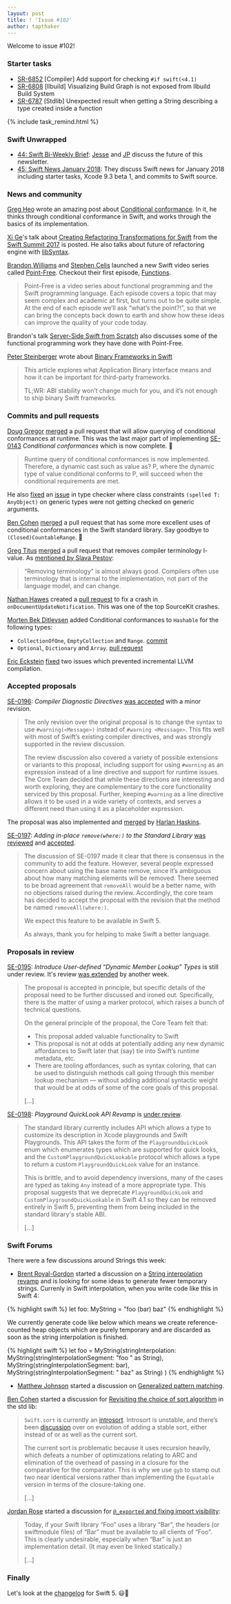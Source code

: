 ```yaml
---
layout: post
title: ! 'Issue #102'
author: tapthaker
---
```


Welcome to issue #102!

<!--excerpt-->

### Starter tasks

- [SR-6852](https://bugs.swift.org/browse/SR-6852) [Compiler] Add support for checking `#if swift(<4.1)`
- [SR-6808](https://bugs.swift.org/browse/SR-6808) [llbuild] Visualizing Build Graph is not exposed from llbuild Build System
- [SR-6787](https://bugs.swift.org/browse/SR-6787) [Stdlib] Unexpected result when getting a String describing a type created inside a function

{% include task_remind.html %}

### Swift Unwrapped

- [44: Swift Bi-Weekly Brief](https://spec.fm/podcasts/swift-unwrapped/108765): [Jesse](https://twitter.com/jesse_squires) and [JP](https://twitter.com/simjp) discuss the future of this newsletter.
- [45: Swift News January 2018](https://spec.fm/podcasts/swift-unwrapped/108885): They discuss Swift news for January 2018 including starter tasks, Xcode 9.3 beta 1, and commits to Swift source.

### News and community

[Greg Heo](https://twitter.com/gregheo) wrote an amazing post about [Conditional conformance](https://swiftunboxed.com/lang/conditional-conformance/). In it, he thinks through conditional conformance in Swift, and works through the basics of its implementation.

[Xi Ge](https://github.com/nkcsgexi)'s talk about [Creating Refactoring Transformations for Swift](https://www.skilled.io/u/swiftsummit/creating-refactoring-transformations-for-swift) from the [Swift Summit 2017](https://www.swiftsummit.com/) is posted. He also talks about future of refactoring engine with [libSyntax](https://github.com/apple/swift/blob/master/lib/Syntax/README.md).

[Brandon Williams](http://www.fewbutripe.com/about/) and [Stephen Celis](http://www.stephencelis.com/) launched a new Swift video series called [Point-Free](https://www.pointfree.co/). Checkout their first episode, [Functions](https://www.pointfree.co/episodes/ep1-functions).
> Point-Free is a video series about functional programming and the Swift programming language. Each episode covers a topic that may seem complex and academic at first, but turns out to be quite simple. At the end of each episode we’ll ask “what’s the point?!”, so that we can bring the concepts back down to earth and show how these ideas can improve the quality of your code today.

Brandon's talk [Server-Side Swift from Scratch](https://www.skilled.io/u/swiftsummit/server-side-swift-from-scratch) also discusses some of the functional programming work they have done with Point-Free.

[Peter Steinberger](https://twitter.com/steipete) wrote about [Binary Frameworks in Swift](https://pspdfkit.com/blog/2018/binary-frameworks-swift/)
> This article explores what Application Binary Interface means and how it can be important for third-party frameworks.
>
> TL;WR: ABI stability won’t change much for you, and it’s not enough to ship binary Swift frameworks.

### Commits and pull requests

[Doug Gregor](https://github.com/DougGregor) [merged](https://github.com/apple/swift/pull/14368) a pull request that will allow querying of conditional conformances at runtime. This was the last major part of implementing [SE-0143](https://github.com/apple/swift-evolution/blob/master/proposals/0143-conditional-conformances.md) *Conditional conformances* which is now complete. 🎉

> Runtime query of conditional conformances is now implemented. Therefore, a dynamic cast such as value as? P, where the dynamic type of value conditional conforms to P, will succeed when the conditional requirements are met.

He also [fixed](https://github.com/apple/swift/pull/14174) an [issue](https://bugs.swift.org/browse/SR-6841) in type checker where class constraints `(spelled T: AnyObject)` on generic types were not getting checked on generic arguments.

[Ben Cohen](https://github.com/airspeedswift) [merged](https://github.com/apple/swift/pull/13342) a pull request that has some more excellent uses of conditional conformances in the Swift standard library. Say goodbye to `(Closed)CountableRange`. 👋

[Greg Titus](https://github.com/gregomni) [merged](https://github.com/apple/swift/pull/14227) a pull request that removes compiler terminology l-value. As [mentioned by Slava Pestov](https://twitter.com/slava_pestov/status/957720067822706688):

> “Removing terminology” is almost always good. Compilers often use terminology that is internal to the implementation, not part of the language model, and can change.

[Nathan Hawes](https://github.com/nathawes) created a [pull request](https://github.com/apple/swift/pull/14353) to fix a crash in `onDocumentUpdateNotification`. This was one of the top SourceKit crashes.

[Morten Bek Ditlevsen](https://github.com/mortenbekditlevsen) added Conditional conformances to `Hashable` for the following types:
- `CollectionOfOne`, `EmptyCollection` and `Range`. [commit](https://github.com/apple/swift/commit/618df4aeac766fcb8069e90a44b867969a1bc47d)
- `Optional`, `Dictionary` and `Array`. [pull request](https://github.com/apple/swift/pull/14247)

[Eric Eckstein](https://github.com/eeckstein) [fixed](https://github.com/apple/swift/pull/14338) two issues which prevented incremental LLVM compilation.

### Accepted proposals

[SE-0196](https://github.com/apple/swift-evolution/blob/master/proposals/0196-diagnostic-directives.md): *Compiler Diagnostic Directives* [was accepted](https://forums.swift.org/t/se-0196-compiler-diagnostic-directives/8734/47) with a minor revision.

> The only revision over the original proposal is to change the syntax to use `#warning(<Message>)` instead of `#warning <Messsage>`. This fits well with most of Swift’s existing compiler directives, and was strongly supported in the review discussion.
>
> The review discussion also covered a variety of possible extensions or variants to this proposal, including support for using `#warning` as an expression instead of a line directive and support for runtime issues. The Core Team decided that while these directions are interesting and worth exploring, they are complementary to the core functionality serviced by this proposal. Further, keeping `#warning` as a line directive allows it to be used in a wide variety of contexts, and serves a different need than using it as a placeholder expression.

The proposal was also implemented and [merged](https://github.com/apple/swift/pull/14048) by [Harlan Haskins](https://github.com/harlanhaskins).

[SE-0197](https://forums.swift.org/t/se-0197-add-in-place-remove-where/8872): *Adding in-place `remove(where:)` to the Standard Library* [was reviewed](https://forums.swift.org/t/se-0197-add-in-place-remove-where/8872) and [accepted](https://forums.swift.org/t/accepted-with-revision-se-0197-add-in-place-remove-where/9459).

> The discussion of SE-0197 made it clear that there is consensus in the community to add the feature. However, several people expressed concern about using the base name remove, since it’s ambiguous about how many matching elements will be removed. There seemed to be broad agreement that `removeAll` would be a better name, with no objections raised during the review. Accordingly, the core team has decided to accept the proposal with the revision that the method be named `removeAll(where:)`.
>
> We expect this feature to be available in Swift 5.
>
> As always, thank you for helping to make Swift a better language.

### Proposals in review

[SE-0195](https://github.com/apple/swift-evolution/blob/master/proposals/0195-dynamic-member-lookup.md): *Introduce User-defined “Dynamic Member Lookup” Types* is still under review. It's review [was extended](https://forums.swift.org/t/se-0195-introduce-user-defined-dynamic-member-lookup-types/8658/126) by another week.

> The proposal is accepted in principle, but specific details of the proposal need to be further discussed and ironed out. Specifically, there is the matter of using a marker protocol, which raises a bunch of technical questions.
>
> On the general principle of the proposal, the Core Team felt that:
>
> - This proposal added valuable functionality to Swift
> - This proposal is not at odds at potentially adding any new dynamic affordances to Swift later that (say) tie into Swift’s runtime metadata, etc.
> - There are tooling affordances, such as syntax coloring, that can be used to distinguish methods call going through this member lookup mechanism — without adding additional syntactic weight that would be at odds of some of the core goals of this proposal.
>
> [...]

[SE-0198](https://github.com/apple/swift-evolution/blob/master/proposals/0198-playground-quicklook-api-revamp.md): *Playground QuickLook API Revamp* is [under review](https://forums.swift.org/t/se-0198-playground-quicklook-api-revamp/9448).

> The standard library currently includes API which allows a type to customize its
description in Xcode playgrounds and Swift Playgrounds. This API takes the
form of the `PlaygroundQuickLook` enum which enumerates types which are
supported for quick looks, and the `CustomPlaygroundQuickLookable` protocol
which allows a type to return a custom `PlaygroundQuickLook` value for an
instance.
>
> This is brittle, and to avoid dependency inversions, many of the cases are typed
as taking `Any` instead of a more appropriate type. This proposal suggests that
we deprecate `PlaygroundQuickLook` and `CustomPlaygroundQuickLookable` in Swift
4.1 so they can be removed entirely in Swift 5, preventing them from being
included in the standard library's stable ABI.
>
> [...]

### Swift Forums

There were a few discussions around Strings this week:

- [Brent Royal-Gordon](https://github.com/brentdax) started a discussion on a [String interpolation revamp](https://forums.swift.org/t/string-interpolation-revamp/9302) and is looking for some ideas to generate fewer temporary strings. Currenly in Swift interpolation, when you write code like this in Swift 4:

{% highlight swift %}
let foo: MyString = "foo \(bar) baz"
{% endhighlight %}

We currently generate code like below which means we create reference-counted heap objects which are purely temporary and are discarded as soon as the string interpolation is finished.

{% highlight swift %}
let foo = MyString(stringInterpolation:
	MyString(stringInterpolationSegment: "foo " as String),
	MyString(stringInterpolationSegment: bar),
	MyString(stringInterpolationSegment: " baz" as String)
)
{% endhighlight %}

- [Matthew Johnson](https://github.com/anandabits) started a discussion on [Generalized pattern matching](https://forums.swift.org/t/generalized-pattern-matching/9191).

[Ben Cohen](https://github.com/airspeedswift) started a discussion for [Revisiting the choice of sort algorithm](https://forums.swift.org/t/revisiting-the-choice-of-sort-algorithm/8958) in the std lib:

> `Swift.sort` is currently an [introsort](https://en.wikipedia.org/wiki/Introsort). Introsort is unstable, and there’s been [discussion](https://forums.swift.org/t/add-stable-sort-algorithm/778) over on evolution of adding a stable sort, either instead of or as well as the current sort.
>
> The current sort is problematic because it uses recursion heavily, which defeats a number of optimizations relating to ARC and elimination of the overhead of passing in a closure for the comparative for the comparator. This is why we use `gyb` to stamp out two near identical versions rather than implementing the `Equatable` version in terms of the closure-taking one.
>
> [...]

[Jordan Rose](https://github.com/jrose-apple) started a discussion for [`@_exported` and fixing import visibility](https://forums.swift.org/t/exported-and-fixing-import-visibility/9415):

> Today, if your Swift library “Foo” uses a library “Bar”, the headers (or swiftmodule files) of “Bar” must be available to all clients of “Foo”. This is clearly undesirable, especially when “Bar” is just an implementation detail. (It may even be linked statically.)
>
> [...]

### Finally

Let's look at the [changelog](https://twitter.com/jckarter/status/959091909129113602) for Swift 5. 😃🤣
